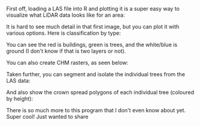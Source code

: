 First off, loading a LAS file into R and plotting it is a super easy way to visualize what LiDAR data looks like for an area:

It is hard to see much detail in that first image, but you can plot it with various options. Here is classification by type:

You can see the red is buildings, green is trees, and the white/blue is ground (I don't know if that is two layers or not).

You can also create CHM rasters, as seen below:

Taken further, you can segment and isolate the individual trees from the LAS data:

And also show the crown spread polygons of each individual tree (coloured by height):

There is so much more to this program that I don't even know about yet. Super cool! Just wanted to share
